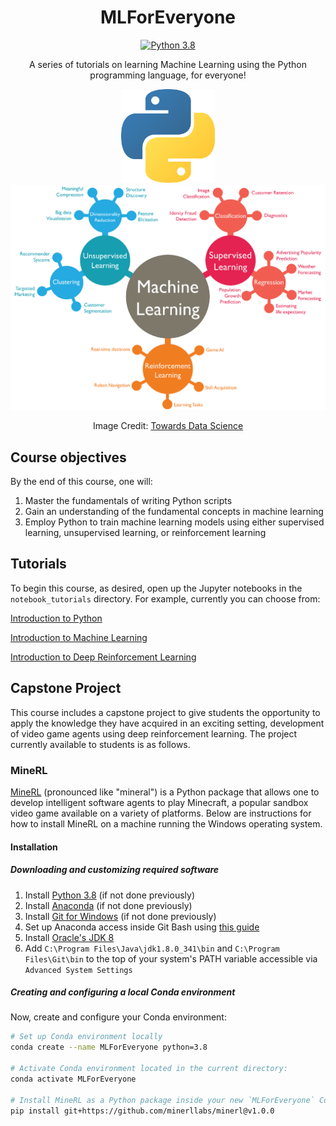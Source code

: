 <div align="center">

# MLForEveryone
[![Python 3.8](https://img.shields.io/badge/python-3.8-blue.svg)](https://www.python.org/downloads/release/python-380/)

A series of tutorials on learning Machine Learning using the Python programming language, for everyone!

<img src="images/python_icon.png" alt="Python Icon" width="150"/>

<img src="images/machine_learning_chart.png" alt="Python Icon" width="1398"/>

Image Credit: [Towards Data Science](https://towardsdatascience.com/machine-learning-algorithms-in-laymans-terms-part-1-d0368d769a7b)

</div>

## Course objectives

By the end of this course, one will:
1. Master the fundamentals of writing Python scripts
2. Gain an understanding of the fundamental concepts in machine learning
3. Employ Python to train machine learning models using either supervised learning, unsupervised learning, or reinforcement learning

## Tutorials

To begin this course, as desired, open up the Jupyter notebooks in the `notebook_tutorials` directory. For example, currently you can choose from:

<a href="https://colab.research.google.com/github/amorehead/MLForEveryone/blob/main/notebook_tutorials/Introduction_to_Python.ipynb" target="_blank">Introduction to Python</a>

<a href="https://colab.research.google.com/github/amorehead/MLForEveryone/blob/main/notebook_tutorials/Introduction_to_Machine_Learning.ipynb" target="_blank">Introduction to Machine Learning</a>

<a href="https://colab.research.google.com/github/amorehead/MLForEveryone/blob/main/notebook_tutorials/Introduction_to_Deep_Reinforcement_Learning.ipynb" target="_blank">Introduction to Deep Reinforcement Learning</a>

## Capstone Project

This course includes a capstone project to give students the opportunity to apply the knowledge they have acquired in an exciting setting, development of video game agents using deep reinforcement learning. The project currently available to students is as follows.

### MineRL

<a href="https://minerl.io/" target="_blank">MineRL</a> (pronounced like "mineral") is a Python package that allows one to develop intelligent software agents to play Minecraft, a popular sandbox video game available on a variety of platforms. Below are instructions for how to install MineRL on a machine running the Windows operating system.

#### Installation

##### Downloading and customizing required software
1. Install <a href="https://www.python.org/ftp/python/3.8.10/python-3.8.10-amd64.exe" target="_blank">Python 3.8</a> (if not done previously)
2. Install <a href="https://www.anaconda.com/" target="_blank">Anaconda</a> (if not done previously)
3. Install <a href="https://www.git-scm.com/" target="_blank">Git for Windows</a> (if not done previously)
4. Set up Anaconda access inside Git Bash using <a href="https://discuss.codecademy.com/t/setting-up-conda-in-git-bash/534473" target="_blank">this guide</a>
5. Install <a href="https://www.oracle.com/java/technologies/downloads/#java8-windows" target="_blank">Oracle's JDK 8</a>
6. Add `C:\Program Files\Java\jdk1.8.0_341\bin` and `C:\Program Files\Git\bin` to the top of your system's PATH variable accessible via `Advanced System Settings`

##### Creating and configuring a local Conda environment

Now, create and configure your Conda environment:

```bash
# Set up Conda environment locally
conda create --name MLForEveryone python=3.8

# Activate Conda environment located in the current directory:
conda activate MLForEveryone

# Install MineRL as a Python package inside your new `MLForEveryone` Conda environment
pip install git+https://github.com/minerllabs/minerl@v1.0.0
```

